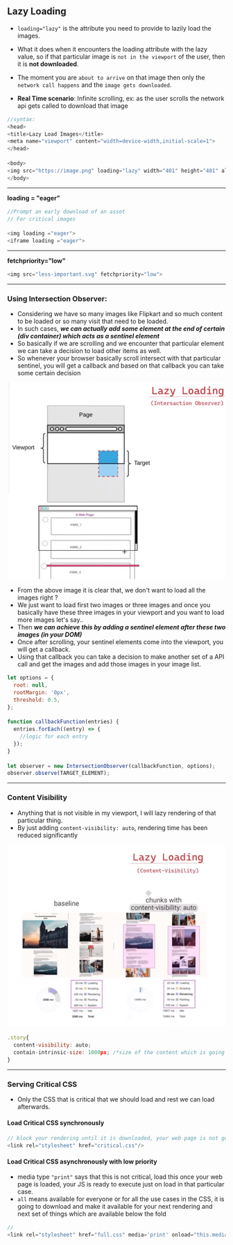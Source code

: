 ## Lazy Loading

- `loading="lazy"` is the attribute you need to provide to lazily load the images.

- What it does when it encounters the loading attribute with the lazy value, so if that particular image is `not in the viewport` of the user, then it is **not downloaded**.
- The moment you are `about to arrive` on that image then only the `network call happens` and the `image gets downloaded`.

- **Real Time scenario**: Infinite scrolling, ex: as the user scrolls the network api gets called to download that image

```js
//syntax:
<head>
<title>Lazy Load Images</title>
<meta name="viewport" content="width=device-width,initial-scale=1">
</head>

<body>
<img src="https://image.png" loading="lazy" width="401" height="401" alt="image1">
</body>
```

---

**loading = "eager"**

```js
//Prompt an early download of an asset
// For critical images

<img loading ="eager">
<iframe loading ="eager">
```

---

**fetchpriority="low"**

```js
<img src="less-important.svg" fetchpriority="low">

```

---

### Using Intersection Observer:

- Considering we have so many images like Flipkart and so much content to be loaded or so many visit that need to be loaded.
- In such cases, ***we can actually add some element at the end of certain (div container) which acts as a sentinel element***
- So basically if we are scrolling and we encounter that particular element we can take a decision to load other items as well.
- So whenever your browser basically scroll intersect with that particular sentinel, you will get a callback and based on that callback you can take some certain decision

<img src="./imagesUsed/Lazy_Load_of_Images-1.png">



- From the above image it is clear that, we don't want to load all the images right ?
- We just want to load first two images or three images and once you basically have these three images in your viewport and you want to load more images let's say..
- Then ***we can achieve this by adding a sentinel element after these two images (in your DOM)***
- Once after scrolling, your sentinel elements come into the viewport, you will get a callback.
- Using that callback you can take a decision to make another set of a API call and get the images and add those images in your image list.

```js
let options = {
  root: null,
  rootMargin: '0px',
  threshold: 0.5,
};

function callbackFunction(entries) {
  entries.forEach((entry) => {
    //logic for each entry
  });
}

let observer = new IntersectionObserver(callbackFunction, options);
observer.observe(TARGET_ELEMENT);
```
----

### Content Visibility
- Anything that is not visible in my viewport, I will lazy rendering of that particular thing. 
- By just adding `content-visibility: auto`, rendering time has been reduced significantly


<img src="./imagesUsed/Lazy_Load_of_Images-2.png">




```js
.story{
  content-visibility: auto;
  contain-intrinsic-size: 1000px; /*size of the content which is going to be loaded*/
}
```

-----

### Serving Critical CSS

- Only the CSS that is critical that we should load and rest we can load afterwards.


#### Load Critical CSS synchronously

```js
// block your rendering until it is downloaded, your web page is not going to render
<link rel="stylesheet" href="critical.css"/>
```

#### Load Critical CSS asynchronously with low priority


- media type `"print"` says that this is not critical, load this once your web page is loaded, your JS is ready to execute just on load in that particular case.
- `all` means available for everyone or for all the use cases in the CSS, it is going to download and make it available for your next rendering and next set of things which are available below the fold

```js
// 
<link rel="stylesheet" href="full.css" media='print' onload="this.media='all'"/>
```